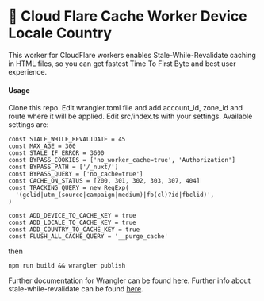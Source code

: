 # 👷 Cloud Flare Cache Worker Device Locale Country
This worker for CloudFlare workers enables Stale-While-Revalidate caching in HTML files, so you can get fastest Time To First Byte and best user experience.

#### Usage

Clone this repo.
Edit wrangler.toml file and add account_id, zone_id and route where it will be applied.
Edit src/index.ts with your settings.
Available settings are:
```
const STALE_WHILE_REVALIDATE = 45
const MAX_AGE = 300
const STALE_IF_ERROR = 3600
const BYPASS_COOKIES = ['no_worker_cache=true', 'Authorization']
const BYPASS_PATH = ['/_nuxt/']
const BYPASS_QUERY = ['no_cache=true']
const CACHE_ON_STATUS = [200, 301, 302, 303, 307, 404]
const TRACKING_QUERY = new RegExp(
  '(gclid|utm_(source|campaign|medium)|fb(cl)?id|fbclid)',
)

const ADD_DEVICE_TO_CACHE_KEY = true
const ADD_LOCALE_TO_CACHE_KEY = true
const ADD_COUNTRY_TO_CACHE_KEY = true
const FLUSH_ALL_CACHE_QUERY = '__purge_cache'
```

then

```
npm run build && wrangler publish
```

Further documentation for Wrangler can be found [here](https://developers.cloudflare.com/workers/tooling/wrangler).
Further info about stale-while-revalidate can be found [here](https://developer.fastly.com/learning/concepts/stale/).
